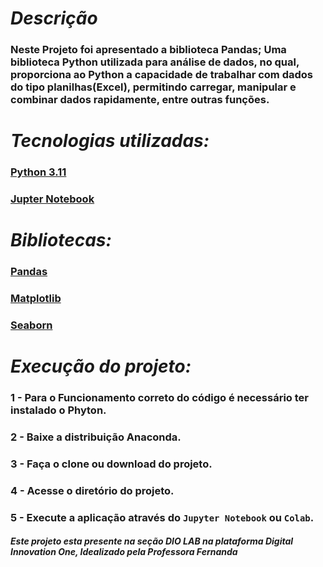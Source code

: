 # *Descrição* 
### Neste Projeto foi apresentado a biblioteca Pandas; Uma biblioteca Python utilizada para análise de dados, no qual, proporciona ao Python a capacidade de trabalhar com dados do tipo planilhas(Excel), permitindo carregar, manipular e combinar dados rapidamente, entre outras funções. 


# *Tecnologias utilizadas:*
### [Python 3.11](https://www.python.org/downloads/release/python-3110/)
### [Jupter Notebook](https://jupyter.org/)

# *Bibliotecas:*
### [Pandas](https://pypi.org/project/pandas/)
### [Matplotlib](https://pypi.org/project/matplotlib/)
### [Seaborn](https://pypi.org/project/seaborn/)

# *Execução do projeto:*
### 1 - Para o Funcionamento correto do código é necessário ter instalado o Phyton.
### 2 - Baixe a distribuição Anaconda.
### 3 - Faça o clone ou download do projeto.
### 4 - Acesse o diretório do projeto.
### 5 - Execute a aplicação através do ```Jupyter Notebook``` ou ```Colab```.


##### *Este projeto esta presente na seção DIO LAB na plataforma Digital Innovation One, Idealizado pela Professora Fernanda* 
